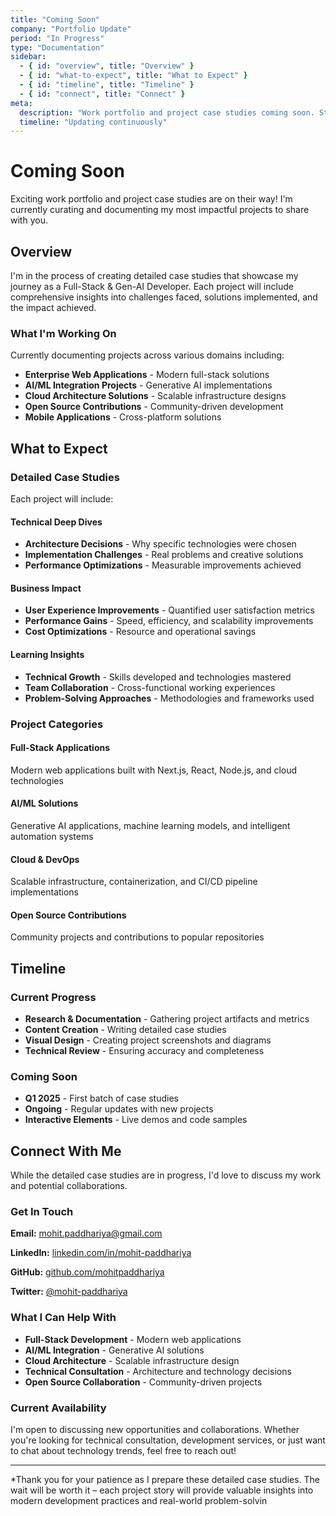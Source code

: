```yaml
---
title: "Coming Soon"
company: "Portfolio Update"
period: "In Progress"
type: "Documentation"
sidebar:
  - { id: "overview", title: "Overview" }
  - { id: "what-to-expect", title: "What to Expect" }
  - { id: "timeline", title: "Timeline" }
  - { id: "connect", title: "Connect" }
meta:
  description: "Work portfolio and project case studies coming soon. Stay tuned for detailed insights into my development journey."
  timeline: "Updating continuously"
---
```


# Coming Soon

Exciting work portfolio and project case studies are on their way! I'm currently curating and documenting my most impactful projects to share with you.

<div id="overview">

## Overview

I'm in the process of creating detailed case studies that showcase my journey as a Full-Stack & Gen-AI Developer. Each project will include comprehensive insights into challenges faced, solutions implemented, and the impact achieved.

### What I'm Working On

Currently documenting projects across various domains including:

- **Enterprise Web Applications** - Modern full-stack solutions
- **AI/ML Integration Projects** - Generative AI implementations
- **Cloud Architecture Solutions** - Scalable infrastructure designs
- **Open Source Contributions** - Community-driven development
- **Mobile Applications** - Cross-platform solutions

</div>

<div id="what-to-expect">

## What to Expect

### Detailed Case Studies

Each project will include:

#### Technical Deep Dives
- **Architecture Decisions** - Why specific technologies were chosen
- **Implementation Challenges** - Real problems and creative solutions
- **Performance Optimizations** - Measurable improvements achieved

#### Business Impact
- **User Experience Improvements** - Quantified user satisfaction metrics
- **Performance Gains** - Speed, efficiency, and scalability improvements
- **Cost Optimizations** - Resource and operational savings

#### Learning Insights
- **Technical Growth** - Skills developed and technologies mastered
- **Team Collaboration** - Cross-functional working experiences
- **Problem-Solving Approaches** - Methodologies and frameworks used

### Project Categories

#### Full-Stack Applications
Modern web applications built with Next.js, React, Node.js, and cloud technologies

#### AI/ML Solutions
Generative AI applications, machine learning models, and intelligent automation systems

#### Cloud & DevOps
Scalable infrastructure, containerization, and CI/CD pipeline implementations

#### Open Source Contributions
Community projects and contributions to popular repositories

</div>

<div id="timeline">

## Timeline

### Current Progress

- **Research & Documentation** - Gathering project artifacts and metrics
- **Content Creation** - Writing detailed case studies
- **Visual Design** - Creating project screenshots and diagrams
- **Technical Review** - Ensuring accuracy and completeness

### Coming Soon

- **Q1 2025** - First batch of case studies
- **Ongoing** - Regular updates with new projects
- **Interactive Elements** - Live demos and code samples

</div>

<div id="connect">

## Connect With Me

While the detailed case studies are in progress, I'd love to discuss my work and potential collaborations.

### Get In Touch

**Email:** [mohit.paddhariya@gmail.com](mailto:mohit.paddhariya@gmail.com)

**LinkedIn:** [linkedin.com/in/mohit-paddhariya](https://linkedin.com/in/mohit-paddhariya)

**GitHub:** [github.com/mohitpaddhariya](https://github.com/mohitpaddhariya)

**Twitter:** [@mohit-paddhariya](https://x.com/mohit-paddhariya)

### What I Can Help With

- **Full-Stack Development** - Modern web applications
- **AI/ML Integration** - Generative AI solutions
- **Cloud Architecture** - Scalable infrastructure design
- **Technical Consultation** - Architecture and technology decisions
- **Open Source Collaboration** - Community-driven projects

### Current Availability

I'm open to discussing new opportunities and collaborations. Whether you're looking for technical consultation, development services, or just want to chat about technology trends, feel free to reach out!

</div>

---

*Thank you for your patience as I prepare these detailed case studies. The wait will be worth it – each project story will provide valuable insights into modern development practices and real-world problem-solvin